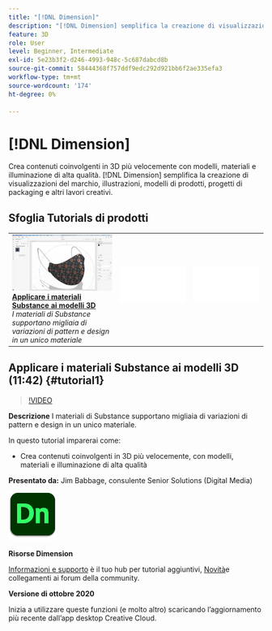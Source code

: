 ```yaml
---
title: "[!DNL Dimension]"
description: "[!DNL Dimension] semplifica la creazione di visualizzazioni del marchio, illustrazioni, modelli di prodotti, progetti di packaging e altri lavori creativi"
feature: 3D
role: User
level: Beginner, Intermediate
exl-id: 5e23b3f2-d246-4993-948c-5c687dabcd8b
source-git-commit: 58444368f757ddf9edc292d921bb6f2ae335efa3
workflow-type: tm+mt
source-wordcount: '174'
ht-degree: 0%

---
```


# [!DNL Dimension]

Crea contenuti coinvolgenti in 3D più velocemente con modelli, materiali e illuminazione di alta qualità. [!DNL Dimension] semplifica la creazione di visualizzazioni del marchio, illustrazioni, modelli di prodotti, progetti di packaging e altri lavori creativi.

## Sfoglia Tutorials di prodotti

<table style="table-layout:fixed">
<tr>
 <td>
   <a href="dimension.md#tutorial1">
      <img alt="Applicare i materiali Substance ai modelli 3D" src="../assets/dimension_substanceAndGraphics_babbage_thumbnail.jpg" />
   </a>
    <div>
   <a href="dimension.md#tutorial1"><strong>Applicare i materiali Substance ai modelli 3D</strong></a>
    </div>
    <em>I materiali di Substance supportano migliaia di variazioni di pattern e design in un unico materiale</em>
    <br>
  </td>
  <td>
    <img alt="Spaziatore" src="../assets/Whitespacer.png" />
    <div>
    <br>
  </td>
  <td>
    <img alt="Spaziatore" src="../assets/Whitespacer.png" />
    <div>
    <br>
  </td>
</tr>
</table>

## Applicare i materiali Substance ai modelli 3D (11:42) {#tutorial1}

>[!VIDEO](https://video.tv.adobe.com/v/326944?hidetitle=true)

**Descrizione**
I materiali di Substance supportano migliaia di variazioni di pattern e design in un unico materiale.

In questo tutorial imparerai come:
* Crea contenuti coinvolgenti in 3D più velocemente, con modelli, materiali e illuminazione di alta qualità

**Presentato da:**
Jim Babbage, consulente Senior Solutions (Digital Media)

![Dimension Logo](../assets/dn_appicon_96.png)

**Risorse Dimension**

[Informazioni e supporto](https://helpx.adobe.com/support/dimension.html) è il tuo hub per tutorial aggiuntivi, [Novità](https://helpx.adobe.com/dimension/user-guide.html/dimension/using/whats-new.ug.html)e collegamenti ai forum della community.

**Versione di ottobre 2020**

Inizia a utilizzare queste funzioni (e molto altro) scaricando l’aggiornamento più recente dall’app desktop Creative Cloud.
